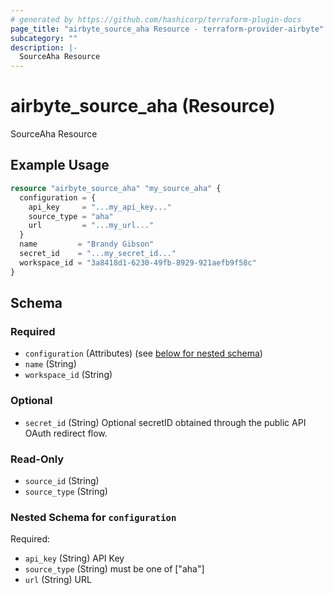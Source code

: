 ```yaml
---
# generated by https://github.com/hashicorp/terraform-plugin-docs
page_title: "airbyte_source_aha Resource - terraform-provider-airbyte"
subcategory: ""
description: |-
  SourceAha Resource
---
```


# airbyte_source_aha (Resource)

SourceAha Resource

## Example Usage

```terraform
resource "airbyte_source_aha" "my_source_aha" {
  configuration = {
    api_key     = "...my_api_key..."
    source_type = "aha"
    url         = "...my_url..."
  }
  name         = "Brandy Gibson"
  secret_id    = "...my_secret_id..."
  workspace_id = "3a8418d1-6230-49fb-8929-921aefb9f58c"
}
```

<!-- schema generated by tfplugindocs -->
## Schema

### Required

- `configuration` (Attributes) (see [below for nested schema](#nestedatt--configuration))
- `name` (String)
- `workspace_id` (String)

### Optional

- `secret_id` (String) Optional secretID obtained through the public API OAuth redirect flow.

### Read-Only

- `source_id` (String)
- `source_type` (String)

<a id="nestedatt--configuration"></a>
### Nested Schema for `configuration`

Required:

- `api_key` (String) API Key
- `source_type` (String) must be one of ["aha"]
- `url` (String) URL


